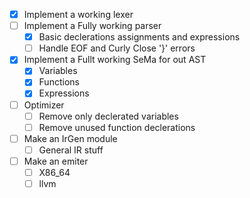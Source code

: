- [x] Implement a working lexer
- [ ] Implement a Fully working parser
    - [x] Basic declerations assignments and expressions
    - [ ] Handle EOF and Curly Close '}' errors
- [x] Implement a Fullt working SeMa for out AST
    - [x] Variables
    - [x] Functions
    - [x] Expressions
- [ ] Optimizer
    - [ ] Remove only declerated variables
    - [ ] Remove unused function declerations
    
- [ ] Make an IrGen module
    - [ ] General IR stuff
- [ ] Make an emiter
    - [ ] X86_64
    - [ ] llvm